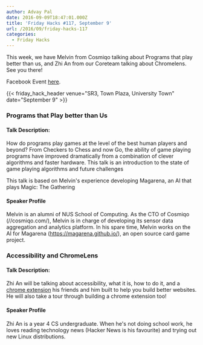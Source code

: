 ```yaml
---
author: Advay Pal
date: 2016-09-09T18:47:01.000Z
title: 'Friday Hacks #117, September 9'
url: /2016/09/friday-hacks-117
categories:
  - Friday Hacks
---
```


This week, we have Melvin from Cosmiqo talking about Programs that play better than us, and Zhi An from our Coreteam talking about Chromelens. See you there!

Facebook Event [here](https://www.facebook.com/events/146066629176746/).

{{< friday_hack_header venue="SR3, Town Plaza, University Town" date="September 9" >}}

### Programs that Play better than Us

#### Talk Description:

How do programs play games at the level of the best human players and beyond?
From Checkers to Chess and now Go, the ability of game playing programs have
improved dramatically from a combination of clever algorithms and faster
hardware. This talk is an introduction to the state of game playing algorithms
and future challenges

This talk is based on Melvin's experience developing Magarena, an AI that
plays Magic: The Gathering

#### Speaker Profile

Melvin is an alumni of NUS School of Computing. As the CTO of Cosmiqo
(//cosmiqo.com/), Melvin is in charge of developing its sensor data
aggregation and analytics platform. In his spare time, Melvin works on the AI
for Magarena (https://magarena.github.io/), an open source card game project.



### Accessibility and ChromeLens

#### Talk Description:

Zhi An will be talking about accessibility, what it is, how to do it, and a [chrome extension](//chromelens.xyz/) his friends and him built to help you build better websites. He will also take a tour through building a chrome extension too!

#### Speaker Profile

Zhi An is a year 4 CS undergraduate. When he's not doing school work, he loves reading technology news (Hacker News is his favourite) and trying out new Linux distributions.
